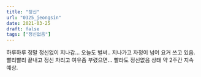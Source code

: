 ```yaml
---
title: "정신"
url: "0325_jeongsin"
date: 2021-03-25
draft: false
tags: ["정신없음"]
---
```

하루하루 정말 정신없이 지나감... 오늘도 벌써.. 지나가고 자정이 넘어 요거 쓰고 있음. 빨리빨리 끝내고 정신 차리고 여유좀 부렸으면... 빨라도 정신없음 상태 약 2주간 지속 예상.
